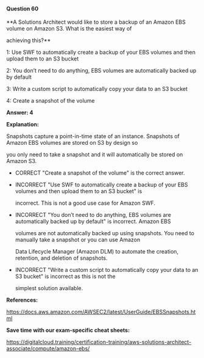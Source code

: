 #### Question  60


**A Solutions Architect would like to store a backup of an Amazon EBS volume on Amazon S3. What is the easiest way of

achieving this?**


1: Use SWF to automatically create a backup of your EBS volumes and then upload them to an S3 bucket


2: You don’t need to do anything, EBS volumes are automatically backed up by default


3: Write a custom script to automatically copy your data to an S3 bucket


4: Create a snapshot of the volume


**Answer: 4**


**Explanation:**


Snapshots capture a point-in-time state of an instance. Snapshots of Amazon EBS volumes are stored on S3 by design so

you only need to take a snapshot and it will automatically be stored on Amazon S3.


- CORRECT "Create a snapshot of the volume" is the correct answer.


- INCORRECT "Use SWF to automatically create a backup of your EBS volumes and then upload them to an S3 bucket" is

  incorrect. This is not a good use case for Amazon SWF.


- INCORRECT "You don’t need to do anything, EBS volumes are automatically backed up by default" is incorrect. Amazon EBS

  volumes are not automatically backed up using snapshots. You need to manually take a snapshot or you can use Amazon

  Data Lifecycle Manager (Amazon DLM) to automate the creation, retention, and deletion of snapshots.


- INCORRECT "Write a custom script to automatically copy your data to an S3 bucket" is incorrect as this is not the

  simplest solution available.


**References:**


https://docs.aws.amazon.com/AWSEC2/latest/UserGuide/EBSSnapshots.html


**Save time with our exam-specific cheat sheets:**


https://digitalcloud.training/certification-training/aws-solutions-architect-associate/compute/amazon-ebs/

